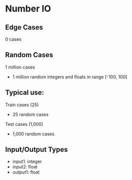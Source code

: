 # Number IO

## Edge Cases
0 cases

## Random Cases
1 million cases
- 1 million random integers and floats in range [-100, 100]

## Typical use:
Train cases (25)
- 25 random cases

Test cases (1,000)
- 1,000 random cases

## Input/Output Types
- input1: integer
- input2: float
- output1: float
